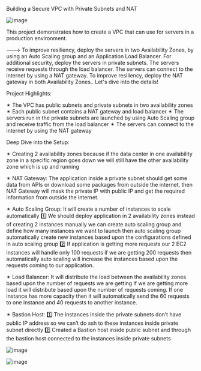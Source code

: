 Building a Secure VPC with Private Subnets and NAT

![image](https://github.com/Yogeswari-369/VPC_Demo/assets/85894796/3c3ee24b-2ed1-49af-a1ba-aea63ccb51a4)

This project demonstrates how to create a VPC that can use for servers in a production environment.

---> To improve resiliency, deploy the servers in two Availability Zones, by using an Auto Scaling group and an Application Load Balancer. For additional security, deploy the servers in private subnets. The servers receive requests through the load balancer. The servers can connect to the internet by using a NAT gateway. To improve resiliency, deploy the NAT gateway in both Availability Zones.. Let's dive into the details! 


Project Highlights:

✴ The VPC has public subnets and private subnets in two availability zones
✴ Each public subnet contains a NAT gateway and load balancer
✴ The servers run in the private subnets are launched by using Auto Scaling group and receive traffic from the load balancer
✴ The servers can connect to the internet by using the NAT gateway


Deep Dive into the Setup:

✴ Creating 2 availability zones because if the data center in one availability zone in a specific region goes down we will still have the other availability zone which is up and running

✴ NAT Gateway: The application inside a private subnet should get some data from APIs or download some packages from outside the internet, then NAT Gateway will mask the private IP with public IP and get the required information from outside the internet.

✴ Auto Scaling Group: It will create a number of instances to scale automatically
    1️⃣  We should deploy application in 2 availability zones instead of creating 2 instances manually we can create auto scaling group and define how many instances we want to launch then auto scaling group automatically create new instances based upon the configurations defined in auto scaling group
    2️⃣  If application is getting more requests our 2 EC2 instances will handle only 100 requests if we are getting 200 requests then automatically auto scaling will increase the instances based upon the requests coming to our application.

✴ Load Balancer: It will distribute the load between the availability zones based upon the number of requests we are getting
      If we are getting more load it will distribute based upon the number of requests coming. If one instance has more capacity then it will automatically send the 60 requests to one instance and 40 requests to another instance.

✴ Bastion Host:
    1️⃣  The instances inside the private subnets don’t have public IP address so we can’t do ssh to these instances inside private subnet directly
    2️⃣  Created a Bastion host inside public subnet and through the bastion host connected to the instances inside private subnets


![image](https://github.com/Yogeswari-369/VPC_Demo/assets/85894796/58d37082-1e4e-4c53-8f0a-e473a598992a)

![image](https://github.com/Yogeswari-369/VPC_Demo/assets/85894796/e81af17b-24db-4373-8e2c-88dde36b4d5c)



